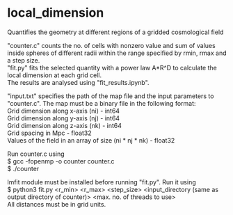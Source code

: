 # local_dimension
Quantifies the geometry at different regions of a gridded cosmological field

"counter.c" counts the no. of cells with nonzero value and sum of values inside spheres of different radii within the range specified by rmin, rmax and a step size.  
"fit.py" fits the selected quantity with a power law A*R^D to calculate the local dimension at each grid cell.  
The results are analysed using "fit_results.ipynb".

"input.txt" specifies the path of the map file and the input parameters to "counter.c". The map must be a binary file in the following format:  
Grid dimension along x-axis (ni) - int64  
Grid dimension along y-axis (nj) - int64  
Grid dimension along z-axis (nk) - int64  
Grid spacing in Mpc - float32  
Values of the field in an array of size (ni * nj * nk) - float32

Run counter.c using  
$ gcc -fopenmp -o counter counter.c  
$ ./counter  

lmfit module must be installed before running "fit.py". Run it using  
$ python3 fit.py <r_min> <r_max> <step_size> <input_directory (same as output directory of counter)> <max. no. of threads to use>  
All distances must be in grid units.  
